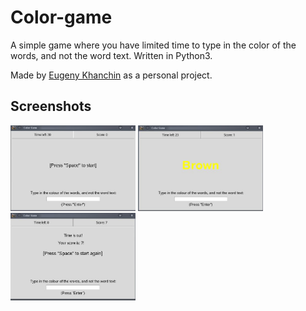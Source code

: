 # Color-game
A simple game where you have limited time to type in the color of the words, and not the word text. Written in Python3.

Made by [Eugeny Khanchin](https://github.com/eKhanchin) as a personal project.
## Screenshots
<img src="Screenshots/Start.JPG" width="200">
<img src="Screenshots/Playing.JPG" width="200">
<img src="Screenshots/End.JPG" width="200">
